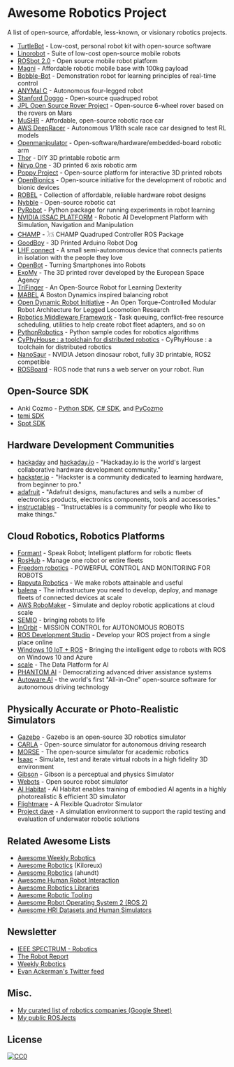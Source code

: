 # Awesome Robotics Project

A list of open-source, affordable, less-known, or visionary robotics projects.

- [TurtleBot](https://www.turtlebot.com/) - Low-cost, personal robot kit with open-source software
- [Linorobot](https://linorobot.org/) - Suite of low-cost open-source mobile robots
- [ROSbot 2.0](https://husarion.com/) - Open source mobile robot platform
- [Magni](https://ubiquityrobotics.com/) - Affordable robotic mobile base with 100kg payload
- [Bobble-Bot](https://hackaday.io/project/164992-bobble-bot) - Demonstration robot for learning principles of real-time control
- [ANYMal C](https://www.anybotics.com/) - Autonomous four-legged robot
- [Stanford Doggo](https://github.com/Nate711/StanfordDoggoProject) - Open-source quadruped robot
- [JPL Open Source Rover Project](https://github.com/nasa-jpl/open-source-rover) - Open-source 6-wheel rover based on the rovers on Mars
- [MuSHR](https://mushr.io/) - Affordable, open-source robotic race car
- [AWS DeepRacer](https://aws.amazon.com/deepracer/) - Autonomous 1/18th scale race car designed to test RL models
- [Openmanipulator](http://emanual.robotis.com/docs/en/platform/openmanipulator_x/overview/) - Open-software/hardware/embedded-board robotic arm
- [Thor](https://hackaday.io/project/12989-thor) - DIY 3D printable robotic arm
- [Niryo One](https://niryo.com/) - 3D printed 6 axis robotic arm
- [Poppy Project](https://www.poppy-project.org/en/) - Open-source platform for interactive 3D printed robots
- [OpenΒionics](https://openbionics.org/) - Open-source initiative for the development of robotic and bionic devices
- [ROBEL](https://sites.google.com/view/roboticsbenchmarks/) - Collection of affordable, reliable hardware robot designs
- [Nybble](https://www.petoi.com/) - Open-source robotic cat
- [PyRobot](https://www.pyrobot.org/) - Python package for running experiments in robot learning
- [NVIDIA ISSAC PLATFORM](https://www.nvidia.com/en-us/deep-learning-ai/industries/robotics/) - Robotic AI Development Platform with Simulation, Navigation and Manipulation
- [CHAMP](https://github.com/chvmp/champ) - 𓃡 CHAMP Quadruped Controller ROS Package
- [GoodBoy](https://www.instructables.com/id/GoodBoy-3D-Printed-Arduino-Robot-Dog/) - 3D Printed Arduino Robot Dog
- [LHF connect](https://en.lhfconnect.net/) - A small semi-autonomous device that connects patients in isolation with the people they love
- [OpenBot](https://www.openbot.org/) - Turning Smartphones into Robots
- [ExoMy](https://esa-prl.github.io/ExoMy/) - The 3D printed rover developed by the European Space Agency
- [TriFinger](https://sites.google.com/view/trifinger) - An Open-Source Robot for Learning Dexterity
- [MABEL](https://hackaday.io/project/174129-mabel-a-boston-dynamics-inspired-balancing-robot) A Boston Dynamics inspired balancing robot
- [Open Dynamic Robot Initiative](https://open-dynamic-robot-initiative.github.io/) - An Open Torque-Controlled Modular Robot Architecture for Legged Locomotion Research
- [Robotics Middleware Framework](https://github.com/osrf/rmf_demos) - Task queuing, conflict-free resource scheduling, utilities to help create robot fleet adapters, and so on
- [PythonRobotics](https://atsushisakai.github.io/PythonRobotics/) - Python sample codes for robotics algorithms
- [CyPhyHouse : a toolchain for distributed robotics](https://cyphyhouse.github.io/) - CyPhyHouse : a toolchain for distributed robotics
- [NanoSaur](https://nanosaur.ai/) - NVIDIA Jetson dinosaur robot, fully 3D printable, ROS2 competible
- [ROSBoard](https://github.com/MerdanBay/rosboard) - ROS node that runs a web server on your robot. Run

## Open-Source SDK

- Anki Cozmo - [Python SDK](https://github.com/anki/cozmo-python-sdk), [C# SDK](https://github.com/anki/cozmo-csharp-sdk), and [PyCozmo](https://github.com/zayfod/pycozmo)
- [temi SDK](https://github.com/robotemi/sdk)
- [Spot SDK](https://github.com/boston-dynamics/spot-sdk)

## Hardware Development Communities

- [hackaday](https://hackaday.com/) and [hackaday.io](https://hackaday.io/) - "Hackaday.io is the world's largest collaborative hardware development community."
- [hackster.io](https://www.hackster.io/) - "Hackster is a community dedicated to learning hardware, from beginner to pro."
- [adafruit](https://www.adafruit.com/) - "Adafruit designs, manufactures and sells a number of electronics products, electronics components, tools and accessories."
- [instructables](https://www.instructables.com/) - "Instructables is a community for people who like to make things."

## Cloud Robotics, Robotics Platforms

- [Formant](https://formant.io/) - Speak Robot; Intelligent platform for robotic fleets
- [RosHub](https://roshub.io/) - Manage one robot or entire fleets
- [Freedom robotics](https://www.freedomrobotics.ai/) - POWERFUL CONTROL AND MONITORING FOR ROBOTS
- [Rapyuta Robotics](https://www.rapyuta-robotics.com/) - We make robots attainable and useful
- [balena](https://www.balena.io/) - The infrastructure you need to develop, deploy, and manage fleets of connected devices at scale
- [AWS RoboMaker](https://aws.amazon.com/robomaker/) - Simulate and deploy robotic applications at cloud scale
- [SEMIO](https://semio.ai/) - bringing robots to life
- [InOrbit](https://www.inorbit.ai/) - MISSION CONTROL for AUTONOMOUS ROBOTS
- [ROS Development Studio](https://www.theconstructsim.com/rds-ros-development-studio/) - Develop your ROS project from a single place online
- [Windows 10 IoT + ROS](https://microsoft.github.io/Win-RoS-Landing-Page/#) - Bringing the intelligent edge to robots with ROS on Windows 10 and Azure
- [scale](https://scale.com/) - The Data Platform for AI
- [PHANTOM AI](https://phantom.ai/) - Democratizing advanced driver assistance systems
- [Autoware.AI](https://www.autoware.ai/) -  the world's first "All-in-One" open-source software for autonomous driving technology

## Physically Accurate or Photo-Realistic Simulators

- [Gazebo](http://gazebosim.org/) - Gazebo is an open-source 3D robotics simulator
- [CARLA](http://carla.org/) - Open-source simulator for autonomous driving research
- [MORSE](http://morse-simulator.github.io/) - The open-source simulator for academic robotics
- [Isaac](https://developer.nvidia.com/isaac-sim) - Simulate, test and iterate virtual robots in a high fidelity 3D environment
- [Gibson](http://gibsonenv.stanford.edu/) - Gibson is a perceptual and physics Simulator
- [Webots](http://www.cyberbotics.com/) - Open source robot simulator
- [AI Habitat](https://aihabitat.org/) - AI Habitat enables training of embodied AI agents in a highly photorealistic & efficient 3D simulator
- [Flightmare](https://uzh-rpg.github.io/flightmare/) - A Flexible Quadrotor Simulator
- [Project dave](https://github.com/Field-Robotics-Lab/dave/wiki) - A simulation environment to support the rapid testing and evaluation of underwater robotic solutions

## Related Awesome Lists

- [Awesome Weekly Robotics](https://github.com/msadowski/awesome-weekly-robotics)
- [Awesome Robotics](https://github.com/Kiloreux/awesome-robotics) (Kiloreux)
- [Awesome Robotics](https://github.com/ahundt/awesome-robotics) (ahundt)
- [Awesome Human Robot Interaction](https://github.com/Po-Jen/awesome-human-robot-interaction)
- [Awesome Robotics Libraries](https://github.com/jslee02/awesome-robotics-libraries)
- [Awesome Robotic Tooling](https://github.com/Ly0n/awesome-robotic-tooling)
- [Awesome Robot Operating System 2 (ROS 2)](https://github.com/fkromer/awesome-ros2)
- [Awesome HRI Datasets and Human Simulators](https://github.com/mjyc/awesome-hri-datasets)

## Newsletter

- [IEEE SPECTRUM - Robotics](https://spectrum.ieee.org/robotics)
- [The Robot Report](https://www.therobotreport.com/)
- [Weekly Robotics](https://weeklyrobotics.com/)
- [Evan Ackerman's Twitter feed](https://twitter.com/BotJunkie)

## Misc.

- [My curated list of robotics companies (Google Sheet)](https://docs.google.com/spreadsheets/d/1zVgnnMvwBxupf5MWd91i8h0Vfh4hqqu34DqP9_JYEek/edit#gid=0)
- [My public ROSJects](https://rds.theconstructsim.com/r/mchung/)

## License

[![CC0](https://licensebuttons.net/p/zero/1.0/88x31.png)](http://creativecommons.org/publicdomain/zero/1.0/)
